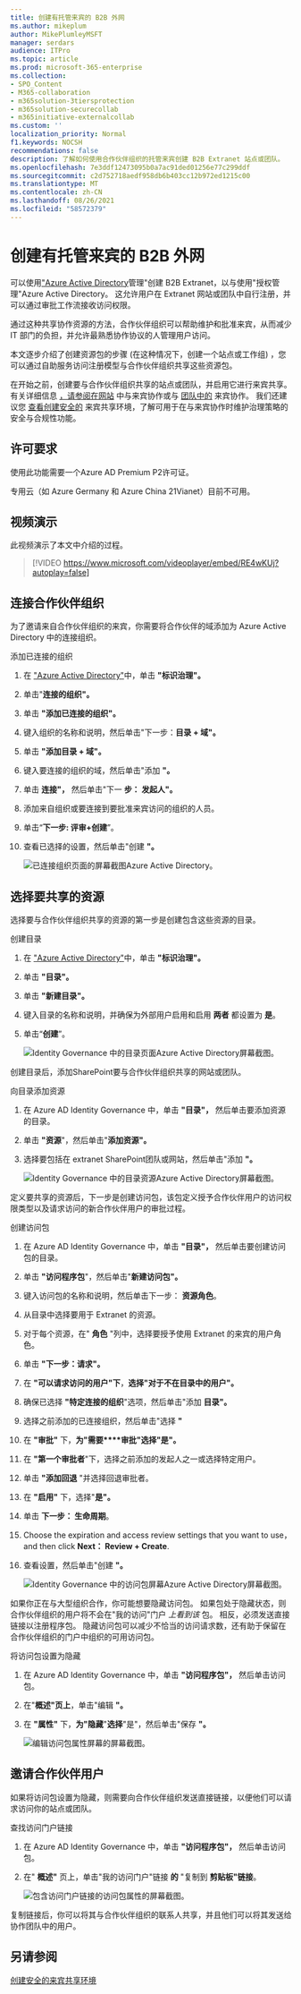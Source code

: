 ```yaml
---
title: 创建有托管来宾的 B2B 外网
ms.author: mikeplum
author: MikePlumleyMSFT
manager: serdars
audience: ITPro
ms.topic: article
ms.prod: microsoft-365-enterprise
ms.collection:
- SPO_Content
- M365-collaboration
- m365solution-3tiersprotection
- m365solution-securecollab
- m365initiative-externalcollab
ms.custom: ''
localization_priority: Normal
f1.keywords: NOCSH
recommendations: false
description: 了解如何使用合作伙伴组织的托管来宾创建 B2B Extranet 站点或团队。
ms.openlocfilehash: 7e3ddf12473095b0a7ac91ded01256e77c299ddf
ms.sourcegitcommit: c2d752718aedf958db6b403cc12b972ed1215c00
ms.translationtype: MT
ms.contentlocale: zh-CN
ms.lasthandoff: 08/26/2021
ms.locfileid: "58572379"
---
```

# <a name="create-a-b2b-extranet-with-managed-guests"></a>创建有托管来宾的 B2B 外网

可以使用["Azure Active Directory](/azure/active-directory/governance/entitlement-management-overview)管理"创建 B2B Extranet，以与使用"授权管理"Azure Active Directory。 这允许用户在 Extranet 网站或团队中自行注册，并可以通过审批工作流接收访问权限。

通过这种共享协作资源的方法，合作伙伴组织可以帮助维护和批准来宾，从而减少 IT 部门的负担，并允许最熟悉协作协议的人管理用户访问。

本文逐步介绍了创建资源包的步骤 (在这种情况下，创建一个站点或工作组) ，您可以通过自助服务访问注册模型与合作伙伴组织共享这些资源包。 

在开始之前，创建要与合作伙伴组织共享的站点或团队，并启用它进行来宾共享。 有关详细信息 [，请参阅在网站](collaborate-in-site.md) 中与来宾协作或与 [团队中的](collaborate-as-team.md) 来宾协作。 我们还建议您 [查看创建安全的](create-secure-guest-sharing-environment.md) 来宾共享环境，了解可用于在与来宾协作时维护治理策略的安全与合规性功能。

## <a name="license-requirements"></a>许可要求

使用此功能需要一个Azure AD Premium P2许可证。 

专用云（如 Azure Germany 和 Azure China 21Vianet）目前不可用。

## <a name="video-demonstration"></a>视频演示

此视频演示了本文中介绍的过程。

> [!VIDEO https://www.microsoft.com/videoplayer/embed/RE4wKUj?autoplay=false]

## <a name="connect-the-partner-organization"></a>连接合作伙伴组织

为了邀请来自合作伙伴组织的来宾，你需要将合作伙伴的域添加为 Azure Active Directory 中的连接组织。

添加已连接的组织
1. 在 ["Azure Active Directory"](https://aad.portal.azure.com)中，单击 **"标识治理"。**
2. 单击"**连接的组织"。**
4. 单击 **"添加已连接的组织"。**
5. 键入组织的名称和说明，然后单击"下一步：**目录 + 域"。**
6. 单击 **"添加目录 + 域"。**
7. 键入要连接的组织的域，然后单击"添加 **"。**
8. 单击 **连接"，** 然后单击"下一 **步： 发起人"。**
9. 添加来自组织或要连接到要批准来宾访问的组织的人员。
10. 单击“**下一步: 评审+创建**”。
11. 查看已选择的设置，然后单击"创建 **"。**

    ![已连接组织页面的屏幕截图Azure Active Directory。](../media/identity-governance-connected-organizations.png)

## <a name="choose-the-resources-to-share"></a>选择要共享的资源

选择要与合作伙伴组织共享的资源的第一步是创建包含这些资源的目录。

创建目录
1. 在 ["Azure Active Directory"](https://aad.portal.azure.com)中，单击 **"标识治理"。**
2. 单击 **"目录"。**
3. 单击 **"新建目录"。**
4. 键入目录的名称和说明，并确保为外部用户启用和启用 **两者** 都设置为 **是**。
5. 单击“**创建**”。

   ![Identity Governance 中的目录页面Azure Active Directory屏幕截图。](../media/identity-governance-catalogs.png)

创建目录后，添加SharePoint要与合作伙伴组织共享的网站或团队。

向目录添加资源
1. 在 Azure AD Identity Governance 中，单击 **"目录"，** 然后单击要添加资源的目录。
2. 单击 **"资源**"，然后单击"**添加资源"。**
3. 选择要包括在 extranet SharePoint团队或网站，然后单击"添加 **"。**

   ![Identity Governance 中的目录资源Azure Active Directory屏幕截图。](../media/identity-governance-catalog-resource.png)

定义要共享的资源后，下一步是创建访问包，该包定义授予合作伙伴用户的访问权限类型以及请求访问的新合作伙伴用户的审批过程。

创建访问包
1. 在 Azure AD Identity Governance 中，单击 **"目录"，** 然后单击要创建访问包的目录。
2. 单击 **"访问程序包**"，然后单击"**新建访问包"。**
3. 键入访问包的名称和说明，然后单击下一步： **资源角色**。
4. 从目录中选择要用于 Extranet 的资源。
5. 对于每个资源，在" **角色** "列中，选择要授予使用 Extranet 的来宾的用户角色。
6. 单击 **"下一步：请求"。**
7. 在 **"可以请求访问的用户"下**，**选择"对于不在目录中的用户"。**
8. 确保已选择 **"特定连接的组织**"选项，然后单击"添加 **目录"。**
9. 选择之前添加的已连接组织，然后单击"选择 **"**
10. 在 **"审批"** 下，**为"需要****审批"选择"是"。**
11. 在 **"第一个审批者**"下，选择之前添加的发起人之一或选择特定用户。
12. 单击 **"添加回退** "并选择回退审批者。
13. 在 **"启用"** 下，选择"**是"。**
14. 单击 **下一步： 生命周期**。
15. Choose the expiration and access review settings that you want to use， and then click **Next： Review + Create**.
16. 查看设置，然后单击"创建 **"。**

    ![Identity Governance 中的访问包屏幕Azure Active Directory屏幕截图。](../media/identity-governance-access-packages.png)

如果你正在与大型组织合作，你可能想要隐藏访问包。 如果包处于隐藏状态，则合作伙伴组织的用户将不会在"我的访问"门户 *上看到该* 包。 相反，必须发送直接链接以注册程序包。 隐藏访问包可以减少不恰当的访问请求数，还有助于保留在合作伙伴组织的门户中组织的可用访问包。

将访问包设置为隐藏
1. 在 Azure AD Identity Governance 中，单击 **"访问程序包"，** 然后单击访问包。
2. 在"**概述"页上**，单击"编辑 **"。**
3. 在 **"属性"** 下，**为"隐藏**"**选择**"是"，然后单击"保存 **"。**

   ![编辑访问包属性屏幕的屏幕截图。](../media/identity-governance-access-package-hidden.png)

## <a name="invite-partner-users"></a>邀请合作伙伴用户

如果将访问包设置为隐藏，则需要向合作伙伴组织发送直接链接，以便他们可以请求访问你的站点或团队。

查找访问门户链接
1. 在 Azure AD Identity Governance 中，单击 **"访问程序包"，** 然后单击访问包。
2. 在" **概述"** 页上，单击"我的访问门户"链接 **的** "复制到 **剪贴板"链接**。

   ![包含访问门户链接的访问包属性的屏幕截图。](../media/identity-governance-access-portal-link.png)

复制链接后，你可以将其与合作伙伴组织的联系人共享，并且他们可以将其发送给协作团队中的用户。

## <a name="see-also"></a>另请参阅

[创建安全的来宾共享环境](create-secure-guest-sharing-environment.md)